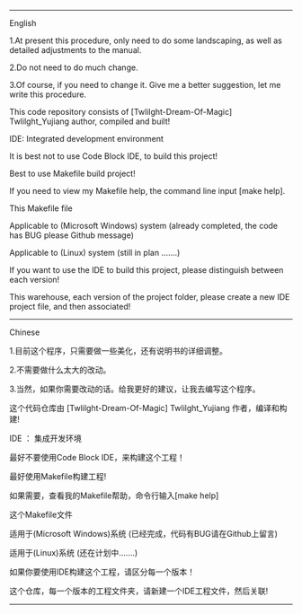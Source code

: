 ------------------------------------------------------------------------------------------------------------------------

English

1.At present this procedure, only need to do some landscaping, as well as detailed adjustments to the manual.

2.Do not need to do much change.

3.Of course, if you need to change it. Give me a better suggestion, let me write this procedure.



This code repository consists of [Twlilght-Dream-Of-Magic] Twlilght_Yujiang author, compiled and built!

IDE: Integrated development environment

It is best not to use Code Block IDE, to build this project!



Best to use Makefile build project!

If you need to view my Makefile help, the command line input [make help].

This Makefile file

Applicable to (Microsoft Windows) system (already completed, the code has BUG please Github message)

Applicable to (Linux) system (still in plan .......)



If you want to use the IDE to build this project, please distinguish between each version!

This warehouse, each version of the project folder, please create a new IDE project file, and then associated!

------------------------------------------------------------------------------------------------------------------------

Chinese

1.目前这个程序，只需要做一些美化，还有说明书的详细调整。

2.不需要做什么太大的改动。

3.当然，如果你需要改动的话。给我更好的建议，让我去编写这个程序。



这个代码仓库由 [Twlilght-Dream-Of-Magic] Twlilght_Yujiang 作者，编译和构建!

IDE ： 集成开发环境

最好不要使用Code Block IDE，来构建这个工程！



最好使用Makefile构建工程!

如果需要，查看我的Makefile帮助，命令行输入[make help]

这个Makefile文件

适用于(Microsoft Windows)系统 (已经完成，代码有BUG请在Github上留言)

适用于(Linux)系统 (还在计划中.......)



如果你要使用IDE构建这个工程，请区分每一个版本！

这个仓库，每一个版本的工程文件夹，请新建一个IDE工程文件，然后关联!

------------------------------------------------------------------------------------------------------------------------
